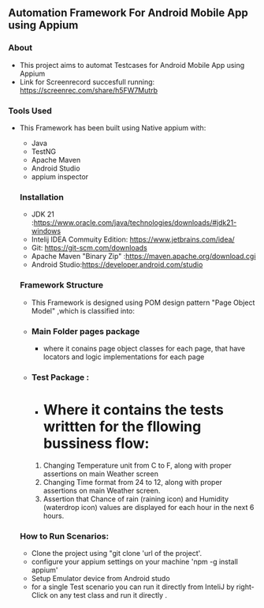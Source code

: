 ## Automation Framework For Android Mobile App using Appium

### About
- This project aims to automat Testcases for Android Mobile App using Appium
- Link for Screenrecord succesfull running: https://screenrec.com/share/h5FW7Mutrb

### Tools Used
- This Framework has been built using Native appium with:
  - Java
  - TestNG
  - Apache Maven
  - Android Studio
  - appium inspector


  ### Installation
  - JDK 21 :https://www.oracle.com/java/technologies/downloads/#jdk21-windows
  - Intelij IDEA Commuity Edition: https://www.jetbrains.com/idea/
  - Git: https://git-scm.com/downloads
  - Apache Maven "Binary Zip" :https://maven.apache.org/download.cgi
  - Android Studio:https://developer.android.com/studio

  ### Framework Structure
  - This Framework is designed using POM design pattern "Page Object Model" ,which is classified into:
  - ### Main Folder pages package
     - where it conains page object classes for each page, that have locators and logic implementations for each page
  - ###  Test Package :
     - # Where it contains the tests writtten for the fllowing bussiness flow:
     1. Changing Temperature unit from C to F, along with proper assertions on main Weather
        screen
     2. Changing Time format from 24 to 12, along with proper assertions on main Weather screen.
     3. Assertion that Chance of rain (raining icon) and Humidity (waterdrop icon) values are
        displayed for each hour in the next 6 hours.

   ### How to Run Scenarios:
   -  Clone the project using "git clone 'url of the project'.
   -  configure your appium settings on your machine 'npm -g install appium'
   -  Setup Emulator device from Android studo
   - for a single Test scenario you can run it directly from InteliJ by right- Click on any test class and run it directly   .
   
